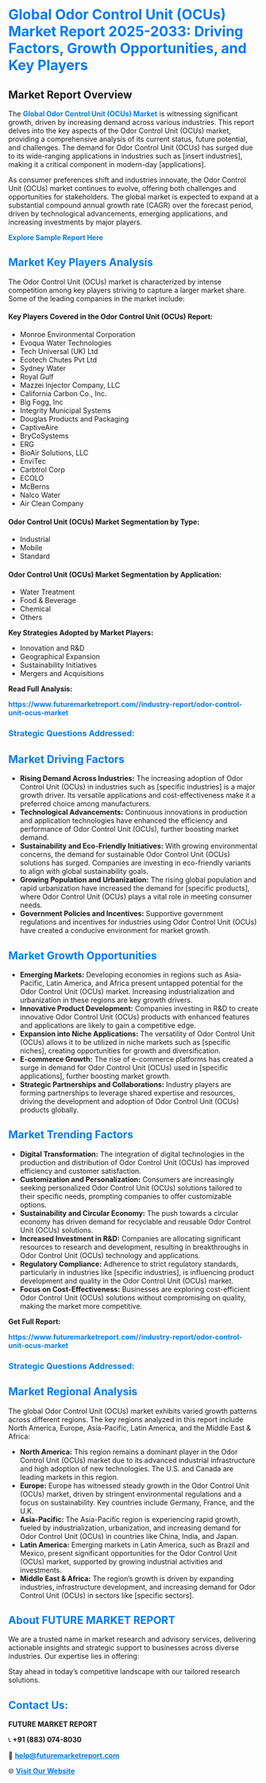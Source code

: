 <h1 style="color: #007BFF;">Global Odor Control Unit (OCUs) Market Report 2025-2033: Driving Factors, Growth Opportunities, and Key Players</h1>

<section id="overview">
<h2>Market Report Overview</h2>
<p>The <a href="https://www.futuremarketreport.com//industry-report/odor-control-unit-ocus-market" style="color: #007BFF; text-decoration: none;"><strong>Global Odor Control Unit (OCUs) Market</strong></a> is witnessing significant growth, driven by increasing demand across various industries. This report delves into the key aspects of the Odor Control Unit (OCUs) market, providing a comprehensive analysis of its current status, future potential, and challenges. The demand for Odor Control Unit (OCUs) has surged due to its wide-ranging applications in industries such as [insert industries], making it a critical component in modern-day [applications].</p>
<p>As consumer preferences shift and industries innovate, the Odor Control Unit (OCUs) market continues to evolve, offering both challenges and opportunities for stakeholders. The global market is expected to expand at a substantial compound annual growth rate (CAGR) over the forecast period, driven by technological advancements, emerging applications, and increasing investments by major players.</p>
</section>

<section id="overview">
<p><a href="https://www.futuremarketreport.com//request-sample/reportId=52961" style="color: #007BFF; text-decoration: none;"><strong>Explore Sample Report Here</strong></a></p>
</section>

<section id="key-players">
<h2 style="color: #007BFF;">Market Key Players Analysis</h2>
<p>The Odor Control Unit (OCUs) market is characterized by intense competition among key players striving to capture a larger market share. Some of the leading companies in the market include:</p>
<h4>Key Players Covered in the Odor Control Unit (OCUs) Report:</h4>
<ul><li>Monroe Environmental Corporation</li><li>Evoqua Water Technologies</li><li>Tech Universal (UK) Ltd</li><li>Ecotech Chutes Pvt Ltd</li><li>Sydney Water</li><li>Royal Gulf</li><li>Mazzei Injector Company, LLC</li><li>California Carbon Co., Inc.</li><li>Big Fogg, Inc</li><li>Integrity Municipal Systems</li><li>Douglas Products and Packaging</li><li>CaptiveAire</li><li>BryCoSystems</li><li>ERG</li><li>BioAir Solutions, LLC</li><li>EnviTec</li><li>Carbtrol Corp</li><li>ECOLO</li><li>McBerns</li><li>Nalco Water</li><li>Air Clean Company</li></ul>
<h4>Odor Control Unit (OCUs) Market Segmentation by Type:</h4>
<ul><li>Industrial</li><li>Mobile</li><li>Standard</li></ul>

<h4>Odor Control Unit (OCUs) Market Segmentation by Application:</h4>
<ul><li>Water Treatment</li><li>Food &amp; Beverage</li><li>Chemical</li><li>Others</li></ul>
<p><strong>Key Strategies Adopted by Market Players:</strong></p>
<ul>
<li>Innovation and R&D</li>
<li>Geographical Expansion</li>
<li>Sustainability Initiatives</li>
<li>Mergers and Acquisitions</li>
</ul>
</section>

<section>
<p><strong>Read Full Analysis: </strong></p><a href="https://www.futuremarketreport.com//industry-report/odor-control-unit-ocus-market" style="color: #007BFF; text-decoration: none;"><strong>https://www.futuremarketreport.com//industry-report/odor-control-unit-ocus-market</strong></a>
<h3 style="color: #007BFF;">Strategic Questions Addressed:</h3>
</section>

<section id="driving-factors">
<h2 style="color: #007BFF;">Market Driving Factors</h2>
<ul>
<li><strong>Rising Demand Across Industries:</strong> The increasing adoption of Odor Control Unit (OCUs) in industries such as [specific industries] is a major growth driver. Its versatile applications and cost-effectiveness make it a preferred choice among manufacturers.</li>
<li><strong>Technological Advancements:</strong> Continuous innovations in production and application technologies have enhanced the efficiency and performance of Odor Control Unit (OCUs), further boosting market demand.</li>
<li><strong>Sustainability and Eco-Friendly Initiatives:</strong> With growing environmental concerns, the demand for sustainable Odor Control Unit (OCUs) solutions has surged. Companies are investing in eco-friendly variants to align with global sustainability goals.</li>
<li><strong>Growing Population and Urbanization:</strong> The rising global population and rapid urbanization have increased the demand for [specific products], where Odor Control Unit (OCUs) plays a vital role in meeting consumer needs.</li>
<li><strong>Government Policies and Incentives:</strong> Supportive government regulations and incentives for industries using Odor Control Unit (OCUs) have created a conducive environment for market growth.</li>
</ul>
</section>

<section id="growth-opportunities">
<h2 style="color: #007BFF;">Market Growth Opportunities</h2>
<ul>
<li><strong>Emerging Markets:</strong> Developing economies in regions such as Asia-Pacific, Latin America, and Africa present untapped potential for the Odor Control Unit (OCUs) market. Increasing industrialization and urbanization in these regions are key growth drivers.</li>
<li><strong>Innovative Product Development:</strong> Companies investing in R&D to create innovative Odor Control Unit (OCUs) products with enhanced features and applications are likely to gain a competitive edge.</li>
<li><strong>Expansion into Niche Applications:</strong> The versatility of Odor Control Unit (OCUs) allows it to be utilized in niche markets such as [specific niches], creating opportunities for growth and diversification.</li>
<li><strong>E-commerce Growth:</strong> The rise of e-commerce platforms has created a surge in demand for Odor Control Unit (OCUs) used in [specific applications], further boosting market growth.</li>
<li><strong>Strategic Partnerships and Collaborations:</strong> Industry players are forming partnerships to leverage shared expertise and resources, driving the development and adoption of Odor Control Unit (OCUs) products globally.</li>
</ul>
</section>

<section id="trending-factors">
<h2 style="color: #007BFF;">Market Trending Factors</h2>
<ul>
<li><strong>Digital Transformation:</strong> The integration of digital technologies in the production and distribution of Odor Control Unit (OCUs) has improved efficiency and customer satisfaction.</li>
<li><strong>Customization and Personalization:</strong> Consumers are increasingly seeking personalized Odor Control Unit (OCUs) solutions tailored to their specific needs, prompting companies to offer customizable options.</li>
<li><strong>Sustainability and Circular Economy:</strong> The push towards a circular economy has driven demand for recyclable and reusable Odor Control Unit (OCUs) solutions.</li>
<li><strong>Increased Investment in R&D:</strong> Companies are allocating significant resources to research and development, resulting in breakthroughs in Odor Control Unit (OCUs) technology and applications.</li>
<li><strong>Regulatory Compliance:</strong> Adherence to strict regulatory standards, particularly in industries like [specific industries], is influencing product development and quality in the Odor Control Unit (OCUs) market.</li>
<li><strong>Focus on Cost-Effectiveness:</strong> Businesses are exploring cost-efficient Odor Control Unit (OCUs) solutions without compromising on quality, making the market more competitive.</li>
</ul>
</section>

<section>
<p><strong>Get Full Report: </strong></p><a href="https://www.futuremarketreport.com//industry-report/odor-control-unit-ocus-market" style="color: #007BFF; text-decoration: none;"><strong>https://www.futuremarketreport.com//industry-report/odor-control-unit-ocus-market</strong></a>
<h3 style="color: #007BFF;">Strategic Questions Addressed:</h3>
</section>


<section id="regional-analysis">
<h2 style="color: #007BFF;">Market Regional Analysis</h2>
<p>The global Odor Control Unit (OCUs) market exhibits varied growth patterns across different regions. The key regions analyzed in this report include North America, Europe, Asia-Pacific, Latin America, and the Middle East & Africa:</p>
<ul>
<li><strong>North America:</strong> This region remains a dominant player in the Odor Control Unit (OCUs) market due to its advanced industrial infrastructure and high adoption of new technologies. The U.S. and Canada are leading markets in this region.</li>
<li><strong>Europe:</strong> Europe has witnessed steady growth in the Odor Control Unit (OCUs) market, driven by stringent environmental regulations and a focus on sustainability. Key countries include Germany, France, and the U.K.</li>
<li><strong>Asia-Pacific:</strong> The Asia-Pacific region is experiencing rapid growth, fueled by industrialization, urbanization, and increasing demand for Odor Control Unit (OCUs) in countries like China, India, and Japan.</li>
<li><strong>Latin America:</strong> Emerging markets in Latin America, such as Brazil and Mexico, present significant opportunities for the Odor Control Unit (OCUs) market, supported by growing industrial activities and investments.</li>
<li><strong>Middle East & Africa:</strong> The region’s growth is driven by expanding industries, infrastructure development, and increasing demand for Odor Control Unit (OCUs) in sectors like [specific sectors].</li>
</ul>
</section>

<footer>
<h2 style="color: #007BFF;">About FUTURE MARKET REPORT</h2>
<p>We are a trusted name in market research and advisory services, delivering actionable insights and strategic support to businesses across diverse industries. Our expertise lies in offering:</p>

<p>Stay ahead in today’s competitive landscape with our tailored research solutions.</p>

<h2 style="color: #007BFF;">Contact Us:</h2>
<p><strong>FUTURE MARKET REPORT</strong></p>
<p>📞 <strong>+91 (883) 074-8030</strong></p>
<p>📧 <strong><a href="mailto:help@futuremarketreport.com" style="color: #007BFF;">help@futuremarketreport.com</a></strong></p>
<p>🌐 <strong><a href="https://www.futuremarketreport.com/" style="color: #007BFF;">Visit Our Website</a></strong></p>
</footer>